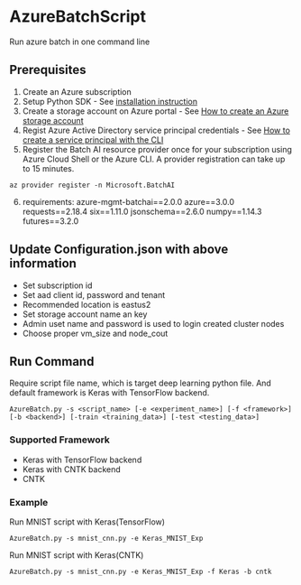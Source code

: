 # AzureBatchScript
Run azure batch in one command line

## Prerequisites
1. Create an Azure subscription
2. Setup Python SDK  - See [installation instruction](https://docs.microsoft.com/en-us/python/azure/python-sdk-azure-install?view=azure-python)
3. Create a storage account on Azure portal - See [How to create an Azure storage account](https://docs.microsoft.com/en-us/azure/storage/common/storage-create-storage-account)
4. Regist Azure Active Directory service principal credentials - See [How to create a service principal with the CLI](https://docs.microsoft.com/en-us/cli/azure/create-an-azure-service-principal-azure-cli?view=azure-cli-latest)
5. Register the Batch AI resource provider once for your subscription using Azure Cloud Shell or the Azure CLI. A provider registration can take up to 15 minutes.
```
az provider register -n Microsoft.BatchAI
```
6. requirements: 
    azure-mgmt-batchai==2.0.0
    azure==3.0.0
    requests==2.18.4
    six==1.11.0
    jsonschema==2.6.0
    numpy==1.14.3
    futures==3.2.0

## Update Configuration.json with above information
- Set subscription id
- Set aad client id, password and tenant
- Recommended location is eastus2
- Set storage account name an key
- Admin uset name and password is used to login created cluster nodes
- Choose proper vm_size and node_cout

## Run Command
Require script file name, which is target deep learning python file.
And default framework is Keras with TensorFlow backend.
```
AzureBatch.py -s <script_name> [-e <experiment_name>] [-f <framework>] [-b <backend>] [-train <training_data>] [-test <testing_data>]
```
### Supported Framework
- Keras with TensorFlow backend
- Keras with CNTK backend
- CNTK

### Example
Run MNIST script with Keras(TensorFlow)
```
AzureBatch.py -s mnist_cnn.py -e Keras_MNIST_Exp
```

Run MNIST script with Keras(CNTK)
```
AzureBatch.py -s mnist_cnn.py -e Keras_MNIST_Exp -f Keras -b cntk
```
